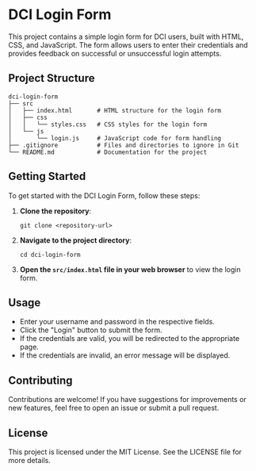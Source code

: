 # DCI Login Form

This project contains a simple login form for DCI users, built with HTML, CSS, and JavaScript. The form allows users to enter their credentials and provides feedback on successful or unsuccessful login attempts.

## Project Structure

```
dci-login-form
├── src
│   ├── index.html       # HTML structure for the login form
│   ├── css
│   │   └── styles.css   # CSS styles for the login form
│   └── js
│       └── login.js     # JavaScript code for form handling
├── .gitignore           # Files and directories to ignore in Git
└── README.md            # Documentation for the project
```

## Getting Started

To get started with the DCI Login Form, follow these steps:

1. **Clone the repository**:
   ```
   git clone <repository-url>
   ```

2. **Navigate to the project directory**:
   ```
   cd dci-login-form
   ```

3. **Open the `src/index.html` file in your web browser** to view the login form.

## Usage

- Enter your username and password in the respective fields.
- Click the "Login" button to submit the form.
- If the credentials are valid, you will be redirected to the appropriate page.
- If the credentials are invalid, an error message will be displayed.

## Contributing

Contributions are welcome! If you have suggestions for improvements or new features, feel free to open an issue or submit a pull request.

## License

This project is licensed under the MIT License. See the LICENSE file for more details.